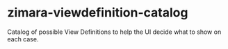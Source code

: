 # zimara-viewdefinition-catalog
Catalog of possible View Definitions to help the UI decide what to show on each case.
